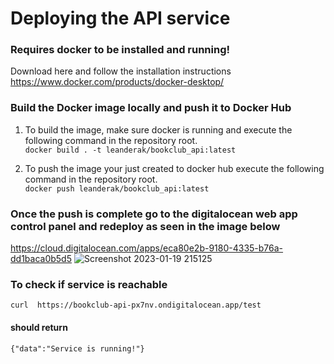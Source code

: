 # Deploying the API service

### Requires docker to be installed and running!
Download here and follow the installation instructions
<br>
 https://www.docker.com/products/docker-desktop/
### Build the Docker image locally and push it to Docker Hub
 
 
 1. To build the image, make sure docker is running and execute the following command in the repository root. <br> 
 ``docker build . -t leanderak/bookclub_api:latest``

 2. To push the image your just created to docker hub execute the following command in the repository root. <br> 
 ``docker push leanderak/bookclub_api:latest``

### Once the push is complete go to the digitalocean web app control panel and redeploy as seen in the image below
https://cloud.digitalocean.com/apps/eca80e2b-9180-4335-b76a-dd1baca0b5d5
![Screenshot 2023-01-19 215125](https://user-images.githubusercontent.com/82841550/213556982-c11a4ef3-b0f2-4209-b1ab-0d2ecc82092b.png)


### To check if service is reachable
``curl  https://bookclub-api-px7nv.ondigitalocean.app/test``
#### should return   <br>
``{"data":"Service is running!"}``
